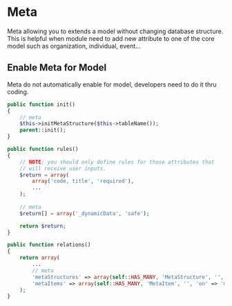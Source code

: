 # Meta
Meta allowing you to extends a model without changing database structure. This is helpful when module need to add new attribute to one of the core model such as organization, individual, event...

## Enable Meta for Model
Meta do not automatically enable for model, developers need to do it thru coding.

```php
public function init()
{
    // meta
    $this->initMetaStructure($this->tableName());
    parent::init();
}
```

```php
public function rules()
{
    // NOTE: you should only define rules for those attributes that
    // will receive user inputs.
    $return = array(
        array('code, title', 'required'),
        ...
    );
    
    // meta
    $return[] = array('_dynamicData', 'safe');

    return $return;
}
```

```php
public function relations()
{
    return array(
        ...
        // meta
        'metaStructures' => array(self::HAS_MANY, 'MetaStructure', '', 'on' => sprintf('metaStructures.ref_table=\'%s\'', $this->tableName())),
        'metaItems' => array(self::HAS_MANY, 'MetaItem', '', 'on' => 'metaItems.ref_id=t.id AND metaItems.meta_structure_id=metaStructures.id', 'through' => 'metaStructures'),
    );
}
```